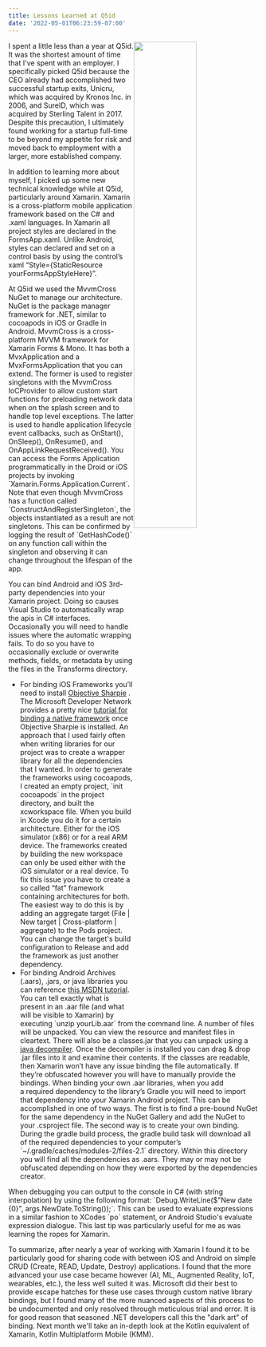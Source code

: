 ```yaml
---
title: Lessons Learned at Q5id
date: '2022-05-01T06:23:59-07:00'
---
```

<img style="float: right; margin:0; width: 50%" src="/img/blog/xamarin.png"/> 

I spent a little less than a year at Q5id.  It was the shortest amount of time that I've spent with an employer.  I specifically picked Q5id because the CEO already had accomplished two successful startup exits, Unicru, which was acquired by Kronos Inc. in 2006, and SureID, which was acquired by Sterling Talent in 2017. Despite this precaution, I ultimately found working for a startup full-time to be beyond my appetite for risk and moved back to employment with a larger, more established company.   

In addition to learning more about myself, I picked up some new technical knowledge while at Q5id, particularly around Xamarin.  Xamarin is a cross-platform mobile application framework based on the C# and .xaml languages.  In Xamarin all project styles are declared in the FormsApp.xaml.  Unlike Android, styles can declared and set on a control basis by using the control’s xaml “Style={StaticResource yourFormsAppStyleHere}”.  

At Q5id we used the  MvvmCross NuGet to manage our architecture.  NuGet is the package manager framework for .NET, similar to cocoapods in iOS or Gradle in Android.   MvvmCross is a cross-platform MVVM framework for Xamarin Forms & Mono.  It has both a MvxApplication and a MvxFormsApplication that you can extend.  The former is used to register singletons with the MvvmCross IoCProvider to allow custom start functions for preloading network data when on the splash screen and to handle top level exceptions.  The latter is used to handle application lifecycle event callbacks, such as OnStart(), OnSleep(), OnResume(), and OnAppLinkRequestReceived(). You can access the Forms Application programmatically in the Droid or iOS projects by invoking \`Xamarin.Forms.Application.Current\`. Note that even though MvvmCross has a function called \`ConstructAndRegisterSingleton\`, the objects instantiated as a result are not singletons.  This can be confirmed by logging the result of \`GetHashCode()\` on any function call within the singleton and observing it can change throughout the lifespan of the app.  

You can bind Android and iOS 3rd-party dependencies into your Xamarin project. Doing so causes Visual Studio to automatically wrap the apis in C# interfaces.  Occasionally you will need to handle issues where the automatic wrapping fails.  To do so you have to occasionally  exclude or overwrite methods, fields, or metadata by using the files in the Transforms directory. 

* For binding iOS Frameworks you’ll need to install [Objective Sharpie](https://docs.microsoft.com/en-us/xamarin/cross-platform/macios/binding/objective-sharpie/get-started#installing) .  The Microsoft Developer Network provides a pretty nice [tutorial for binding a native framework](https://docs.microsoft.com/en-us/xamarin/ios/platform/binding-objective-c/walkthrough?tabs=macos.) once Objective Sharpie is installed.  An approach that I used fairly often when writing libraries for our project was to create a wrapper library for all the dependencies that I wanted.  In order to generate the frameworks using cocoapods, I created an empty project, \`init cocoapods\` in the project directory, and built the xcworkspace file.  When you build in Xcode you do it for a certain architecture. Either for the iOS simulator (x86) or for a real ARM device. The frameworks created by building the new workspace can only be used either with the iOS simulator or a real device. To fix this issue you have to create a so called “fat” framework containing architectures for both. The easiest way to do this is by adding an aggregate target (File | New target | Cross-platform | aggregate) to the Pods project. You can change the target's build configuration to Release and add the framework as just another dependency. 
* For binding  Android Archives (.aars), .jars, or java libraries you can reference [this MSDN tutorial](https://docs.microsoft.com/en-us/xamarin/android/platform/binding-java-library/binding-an-aar).  You can tell exactly what is present in an .aar file (and what will be visible to Xamarin) by executing \`unzip yourLib.aar\` from the command line.  A number of files will be unpacked.  You can view the resource and manifest files in cleartext.  There will also be a classes.jar that you can unpack using a[ java decompiler](http://java-decompiler.github.io/).  Once the decompiler is installed you can drag & drop .jar files into it and examine their contents. If the classes are readable, then Xamarin won’t have any issue binding the file automatically.  If they’re obfuscated however you will have to manually provide the bindings. When binding your own .aar libraries, when you add a required dependency to the library’s Gradle you will need to import that dependency into your Xamarin Android project. This can be accomplished in one of two ways. The first is to find a pre-bound NuGet for the same dependency in the NuGet Gallery and add the NuGet to your .csproject file.  The second way is to create your own binding.  During the gradle build process, the gradle build task will download all of the required dependencies to your computer’s \`~/.gradle/caches/modules-2/files-2.1\` directory. Within this directory you will find all the dependencies as .aars.  They may or may not be obfuscated depending on how they were exported by the dependencies creator.

 When debugging you can output to the console in C# (with string interpolation) by using the following format: \`Debug.WriteLine($"New date {0}", args.NewDate.ToString());\`.  This can be used to evaluate expressions in a similar fashion to XCodes \`po\` statement, or Android Studio's evaluate expression dialogue.  This last tip was particularly useful for me as was learning the ropes for Xamarin.  

To summarize, after nearly a year of working with Xamarin I found it to be particularly good for sharing code with between iOS and Android on simple CRUD (Create, READ, Update, Destroy) applications.  I found that the more advanced your use case became however (AI, ML, Augmented Reality, IoT, wearables, etc.), the less well suited it was.  Microsoft did their best to provide escape hatches for these use cases through custom native library bindings, but I found many of the more nuanced aspects of this process to be undocumented and only resolved through meticulous trial and error.  It is for good reason that seasoned .NET developers call this the "dark art" of binding.  Next month we'll take an in-depth look at the Kotlin equivalent of Xamarin, Kotlin Multiplatform Mobile (KMM).
